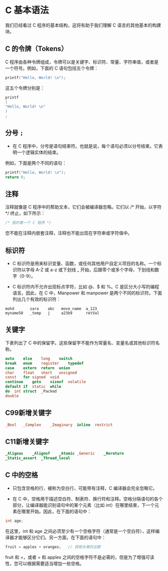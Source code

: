 
# C 基本语法
我们已经看过 C 程序的基本结构，这将有助于我们理解 C 语言的其他基本的构建块。

## C 的令牌（Tokens）
C 程序由各种令牌组成，令牌可以是关键字、标识符、常量、字符串值，或者是一个符号。例如，下面的 C 语句包括五个令牌：
```C
printf("Hello, World! \n");
```
这五个令牌分别是：
```c
printf
(
"Hello, World! \n"
)
;
```
## 分号 `;`
- 在 C 程序中，分号是语句结束符。也就是说，每个语句必须以分号结束。它表明一个逻辑实体的结束。

例如，下面是两个不同的语句：
```C
printf("Hello, World! \n");
return 0;
```
## 注释
注释就像是 C 程序中的帮助文本，它们会被编译器忽略。它们以 /* 开始，以字符 */ 终止，如下所示：
```C
/* 我的第一个 C 程序 */
```
您不能在注释内嵌套注释，注释也不能出现在字符串或字符值中。

## 标识符
- C 标识符是用来标识变量、函数，或任何其他用户自定义项目的名称。一个标识符以字母 A-Z 或 a-z 或下划线 _ 开始，后跟零个或多个字母、下划线和数字（0-9）。

- C 标识符内不允许出现标点字符，比如 @、$ 和 %。C 是区分大小写的编程语言。因此，在 C 中，Manpower 和 manpower 是两个不同的标识符。下面列出几个有效的标识符：
```
mohd       zara    abc   move_name  a_123
myname50   _temp   j     a23b9      retVal
```
## 关键字
下表列出了 C 中的保留字。这些保留字不能作为常量名、变量名或其他标识符名称。
```c
auto	else	long	switch
break	enum	register	typedef
case	extern	return	union
char	float	short	unsigned
const	for	signed	void
continue	goto	sizeof	volatile
default	if	static	while
do	int	struct	_Packed
double
```	 	 	 
## C99新增关键字
```C
_Bool	_Complex	_Imaginary	inline	restrict
```
## C11新增关键字
```C
_Alignas	_Alignof	_Atomic	_Generic	_Noreturn
_Static_assert	_Thread_local	 	 	 
```
## C 中的空格
- 只包含空格的行，被称为空白行，可能带有注释，C 编译器会完全忽略它。

- 在 C 中，空格用于描述空白符、制表符、换行符和注释。空格分隔语句的各个部分，让编译器能识别语句中的某个元素（比如 int）在哪里结束，下一个元素在哪里开始。因此，在下面的语句中：
```C
int age;
```
在这里，int 和 age 之间必须至少有一个空格字符（通常是一个空白符），这样编译器才能够区分它们。另一方面，在下面的语句中：
```C
fruit = apples + oranges;   // 获取水果的总数
```
fruit 和 =，或者 = 和 apples 之间的空格字符不是必需的，但是为了增强可读性，您可以根据需要适当增加一些空格。

